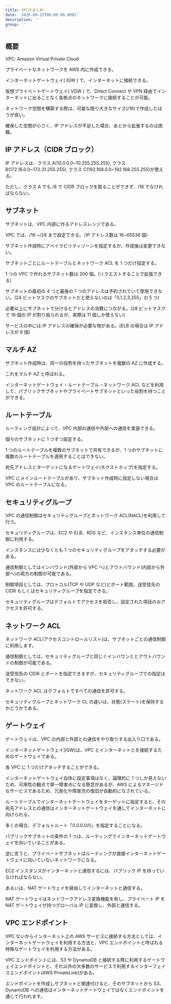 ```yaml
---
title: VPCのまとめ
date: '2020-09-25T00:00:00.000Z'
description: ''
group: ''
---
```


## 概要

VPC: Amazon Virtual Private Cloud

プライベートなネットワークを AWS 内に作成できる。

インターネットゲートウェイ( IGW ) で、インターネットに接続できる。

仮想プライベートゲートウェイ( VGW ) で、Direct Connect や VPN 経由でインターネットに出ることなく各拠点のネットワークに接続することが可能。

ネットワーク空間を構築する際は、可能な限り大きなサイズ(/16)で作成したほうが良い。

確保した空間が小さく、IP アドレスが不足した場合、あとから拡張するのは困難。

## IP アドレス（CIDR ブロック）

IP アドレスは、クラス A(10.0.0.0~10.255.255.255), クラス B(172.16.0.0~172.31.255.255), クラス C(192.168.0.0~192.168.255.255)が使える。

ただし、クラス A でも /8 で CIDR ブロックを取ることができず、/16 でなければならない。

## サブネット

サブネットは、VPC 内部に作るアドレスレンジである。

VPC では、/16 ~/28 まで設定できる。（IP アドレス数は 16~65536 個）

サブネット作成時にアベイラビリティゾーンを指定するが、作成後は変更できない。

サブネットごとにルートテーブルとネットワーク ACL を 1 つだけ指定する。

1 つの VPC で作れるサブネット数は 200 個。(リクエストすることで拡張できる)

サブネットの最初の 4 つと最後の 1 つのアドレスは予約されていて使用できない。(24 ビットマスクのサブネットだと使えないのは「0,1,2,3,255」の 5 つ)

必要以上にサブネットで分けるとアドレスの消費につながる。(28 ビットマスクで 16 個の IP が割り振られるが、実際は 11 個しか使えない)

サービスの中には IP アドレスの確保が必要な物がある。(ELB の場合は IP アドレスが 8 個)

## マルチ AZ

サブネット作成時は、同一の役割を持ったサブネットを複数の AZ に作成する。

これをマルチ AZ と呼ばれる。

インターネットゲートウェイ・ルートテーブル・ネットワーク ACL などを利用して、パブリックサブネットやプライベートサブネットといった役割を持つことができる。

## ルートテーブル

ルーティング設計によって、VPC 内部の通信や外部への通信を実装できる。

個々のサブネットに 1 つずつ設定する。

1 つのルートテーブルを複数のサブネットで共有できるが、1 つのサブネットに複数のルートテーブルを適用することはできない。

宛先アドレスとターゲットになるゲートウェイ(ネクストホップ)を指定する。

VPC にメインルートテーブルがあり、サブネット作成時に指定しない場合は VPC のルートテーブルになる。

## セキュリティグループ

VPC の通信制御はセキュリティグループとネットワーク ACL(NACL)を利用して行う。

セキュリティグループは、EC2 や ELB、RDS など、インスタンス単位の通信制御に利用する。

インスタンスには少なくとも 1 つのセキュリティグループをアタッチする必要がある。

通信制御としてはインバウンド(外部から VPC へ)とアウトバウンド(内部から外部へ)の両方の制御が可能である。

制御項目としては、プロトコル(TCP や UDP など)とポート範囲、送受信先の CIDR もしくはセキュリティグループを指定できる。

セキュリティグループはデフォルトでアクセスを拒否し、設定された項目のみアクセスを許可する。

## ネットワーク ACL

ネットワーク ACL(アクセスコントロールリスト)は、サブネットごとの通信制御に利用します。

通信制御としては、セキュリティグループと同じくインバウンととアウトバウンドの制御が可能である。

送受信先の CIDR とポートを指定できますが、セキュリティグループでの指定はできない。

ネットワーク ACL はデフォルトですべての通信を許可する。

セキュリティグループとネットワーク CL の違いは、状態(ステート)を保持するかどうかである。

## ゲートウェイ

ゲートウェイは、VPC の内部と外部との通信をやり取りする出入り口である。

インターネットゲートウェイ(IGW)は、VPC とインターネットとを接続するためのゲートウェイである。

各 VPC に 1 つだけアタッチすることができる。

インターネットゲートウェイ自体に設定事項はなく、論理的に 1 つしか見えないため、可用性の観点で単一障害点になる懸念があるが、AWS によるマネージドなサービスであるため、冗長化や障害児の復旧が自動的になされている。

ルートテーブルでインターネットゲートウェイをターゲットに指定すると、その宛先アドレスとの通信はインターネットゲートウェイを通してインターネットに向けられる。

多くの場合、デフォルトルート「0.0.0.0/0」を指定することになる。

パブリックサブネットの条件の 1 つは、ルーティングでインターネットゲートウェイを向いていることがある。

逆に言うと、プライベートサブネットはルーティングが直接インターネットゲートウェイに向いていないネットワークになる。

EC2 インスタンスがインターネットと通信するには、パブリック IP を持っていなければならない。

あるいは、NAT ゲートウェイを経由してインターネットと通信する。

NAT ゲートウェイはネットワークアドレス変換機能を有し、プライベート IP を NAT ゲートウェイが持つグローバル IP に変換し、外部と通信する。

## VPC エンドポイント

VPC ないからインターネット上の AWS サービスに接続する方法としては、インターネットゲートウェイを利用する方法と、VPC エンドポイントと呼ばれる特殊なゲートウェイを利用する方法がある。

VPC エンドポイントには、S3 や DynamoDB と接続する際に利用するゲートウェイエンドポイントと、それ以外の大多数のサービスで利用するインターフェイスエンドポイント(AWS PrivateLink)がある。

エンドポイントを作成しサブネットと関連付けると、そのサブネットから S3、DynamoDB への通信はインターネットゲートウェイではなくエンドポイントを通じて行われます。
